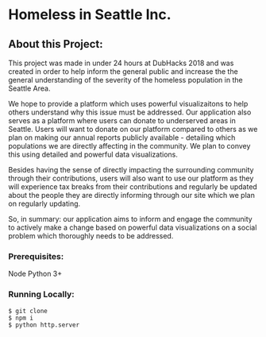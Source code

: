# Homeless in Seattle Inc.
## About this Project: 

This project was made in under 24 hours at DubHacks 2018 and was created in order to help inform the general public and increase the the general understanding of the severity of the homeless population in the Seattle Area.

We hope to provide a platform which uses powerful visualizaitons to help others understand why this issue must be addressed. Our application also serves as a platform where users can donate to underserved areas in Seattle. Users will want to donate on our platform compared to others as we plan on making our annual reports publicly available - detailing which populations we are directly affecting in the community. We plan to convey this using detailed and powerful data visualizations.

Besides having the sense of directly impacting the surrounding community through their contributions, users will also want to use our platform as they will experience tax breaks from their contributions and regularly be updated about the people they are directly informing through our site which we plan on regularly updating.

So, in summary: our application aims to inform and engage the community to actively make a change based on powerful data visualizations on a social problem which thoroughly needs to be addressed.


### Prerequisites:
Node
Python 3+


### Running Locally:

```
$ git clone
$ npm i
$ python http.server
```
